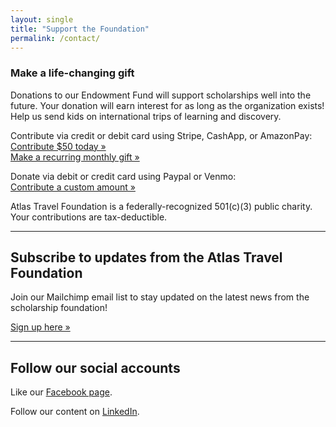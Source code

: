 ```yaml
---
layout: single
title: "Support the Foundation"
permalink: /contact/
---
```

### Make a life-changing gift

Donations to our Endowment Fund will support scholarships well into the future. 
Your donation will earn interest for as long as the organization exists!
Help us send kids on international trips of learning and discovery. 

Contribute via credit or debit card using Stripe, CashApp, or AmazonPay: <br />
<a href="https://donate.stripe.com/aFa4gz5lTa4peTyeDA2Fa00">Contribute $50 today &raquo;</a> <br />
<a href="https://buy.stripe.com/4gM4gzbKha4p26M8fc2Fa01">Make a recurring monthly gift &raquo;</a>

Donate via debit or credit card using Paypal or Venmo: <br />
<a href="https://www.paypal.com/ncp/payment/VZVYWPRG9N4AN">Contribute a custom amount &raquo;</a>

Atlas Travel Foundation is a federally-recognized 501(c)(3) public charity. Your contributions are tax-deductible.

---

## Subscribe to updates from the Atlas Travel Foundation

Join our Mailchimp email list to stay updated on the latest news from the scholarship foundation!

<a href="https://mailchi.mp/8e010a4ececd/subscribe">Sign up here &raquo;</a>


---

## Follow our social accounts

Like our <a href="https://www.facebook.com/people/Atlas-Travel-Foundation/61577091345851/#">Facebook page</a>. 

Follow our content on <a href="https://www.linkedin.com/company/atlas-travel-foundation/">LinkedIn</a>.
